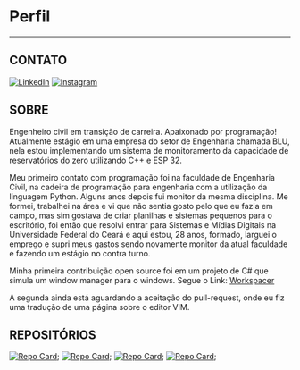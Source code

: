 # Perfil
---

## CONTATO

[![LinkedIn](https://img.shields.io/badge/LinkedIn-000?style=for-the-badge&logo=linkedin&logoColor=0E76A8)](https://www.linkedin.com/in/dante-araújo-a9bb26162/)
[![Instagram](https://img.shields.io/badge/Instagram-000?style=for-the-badge&logo=instagram)](https://www.instagram.com/dantearaujo_/)

## SOBRE

Engenheiro civil em transição de carreira. Apaixonado por programação!
Atualmente estágio em uma empresa do setor de Engenharia chamada BLU, nela estou
implementando um sistema de monitoramento da capacidade de reservatórios do zero
utilizando C++ e ESP 32.

Meu primeiro contato com programação foi na faculdade de Engenharia Civil, na
cadeira de programação para engenharia com a utilização da linguagem Python.
Alguns anos depois fui monitor da mesma disciplina. Me formei, trabalhei na área
e vi que não sentia gosto pelo que eu fazia em campo, mas sim gostava de criar
planilhas e sistemas pequenos para o escritório, foi então que resolvi entrar para
Sistemas e Mídias Digitais na Universidade Federal do Ceará e aqui estou, 28
anos, formado, larguei o emprego e supri meus gastos sendo novamente monitor da
atual faculdade e fazendo um estágio no contra turno.

Minha primeira contribuição open source foi em um projeto de C# que simula um
window manager para o windows. Segue o Link: [Workspacer](https://github.com/workspacer/workspacer)

A segunda ainda está aguardando a aceitação do pull-request, onde eu fiz uma
tradução de uma página sobre o editor VIM.



## REPOSITÓRIOS

[![Repo Card](https://github-readme-stats.vercel.app/api/pin/?username=dantearaujo1&repo=ihc-catalog&bg_color=000&border_color=30A3DC&show_icons=true&icon_color=30A3DC&title_color=E94D5F&text_color=FFF)](https://github.com/dantearaujo1/ihc-catalog);
[![Repo Card](https://github-readme-stats.vercel.app/api/pin/?username=dantearaujo1&repo=MAMICrush&bg_color=000&border_color=30A3DC&show_icons=true&icon_color=30A3DC&title_color=E94D5F&text_color=FFF)](https://github.com/dantearaujo1/MAMICrush);
[![Repo Card](https://github-readme-stats.vercel.app/api/pin/?username=dantearaujo1&repo=PDMPlacar&bg_color=000&border_color=30A3DC&show_icons=true&icon_color=30A3DC&title_color=E94D5F&text_color=FFF)](https://github.com/dantearaujo1/PDMPlacar);
[![Repo Card](https://github-readme-stats.vercel.app/api/pin/?username=dantearaujo1&repo=eddb&bg_color=000&border_color=30A3DC&show_icons=true&icon_color=30A3DC&title_color=E94D5F&text_color=FFF)](https://github.com/dantearaujo1/eddb);
